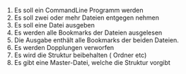 1. Es soll ein CommandLine Programm werden
2. Es soll zwei oder mehr Dateien entgegen nehmen
3. Es soll eine Datei ausgeben
4. Es werden alle Bookmarks der Dateien ausgelesen
5. Die Ausgabe enthält alle Bookmarks der beiden Dateien.
6. Es werden Dopplungen verworfen
7. Es wird die Struktur beibehalten ( Ordner etc)
8. Es gibt eine Master-Datei, welche die Struktur vorgibt

